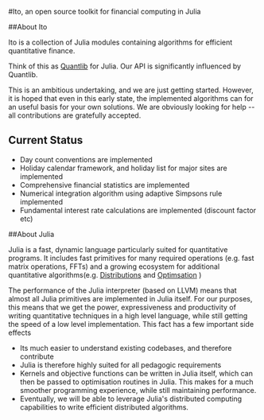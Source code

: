 #Ito, an open source toolkit for financial computing in Julia

##About Ito

Ito is a collection of Julia modules containing algorithms for efficient quantitative finance. 

Think of this as [Quantlib](http://quantlib.org) for Julia. Our API is significantly influenced by Quantlib. 

This is an ambitious undertaking, and we are just getting started. However, it is hoped that even in this early state, the implemented algorithms can for an useful basis for your own solutions. We are obviously looking for help -- all contributions are gratefully accepted.

## Current Status

* Day count conventions are implemented
* Holiday calendar framework, and holiday list for major sites are implemented
* Comprehensive financial statistics are implemented
* Numerical integration algorithm using adaptive Simpsons rule implemented
* Fundamental interest rate calculations are implemented (discount factor etc)

##About Julia

Julia is a fast, dynamic language particularly suited for quantitative programs. It includes fast primitives for many required operations (e.g. fast matrix operations, FFTs) and a growing ecosystem for additional quantitative algorithms(e.g. [Distributions](https://github.com/JuliaStats/Distributions.jl) and  [Optimsation](https://github.com/johnmyleswhite/Optim.jl) )

The performance of the Julia interpreter (based on LLVM) means that almost all Julia primitives are implemented in Julia itself. For our purposes, this means that we get the power, expressiveness and productivity of writing quantitative techniques in a high level language, while still getting the speed of a low level implementation. This fact has a few important side effects

* Its much easier to understand existing codebases, and therefore contribute
* Julia is therefore highly suited for all pedagogic requirements 
* Kernels and objective functions can be written in Julia itself, which can then be passed to optimisation routines in Julia. This makes for a much smoother programming experience, while still maintaining performance. 
* Eventually, we will be able to leverage Julia's distributed computing capabilities to write efficient distributed algorithms. 